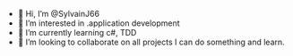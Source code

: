 - 👋 Hi, I’m @SylvainJ66
- 👀 I’m interested in .application development
- 🌱 I’m currently learning c#, TDD
- 💞️ I’m looking to collaborate on all projects I can do something and learn.

<!---
SylvainJ66/SylvainJ66 is a ✨ special ✨ repository because its `README.md` (this file) appears on your GitHub profile.
You can click the Preview link to take a look at your changes.
--->
